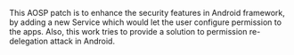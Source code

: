 This AOSP patch is to enhance the security features in Android framework, by adding a new Service which would let the user configure permission to the apps. Also, this work tries to provide a solution to permission re-delegation attack in Android.
